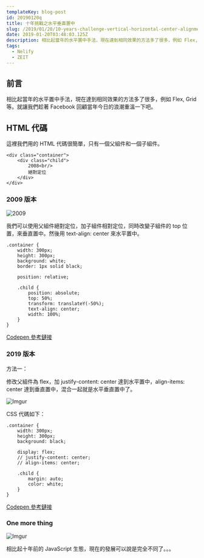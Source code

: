 ```yaml
---
templateKey: blog-post
id: 20190120q
title: 十年挑戰之水平垂直置中
slug: /2019/01/20/10-years-challenge-vertical-horizontal-center-alignment/
date: 2019-01-20T03:48:03.125Z
description: 相比起當年的水平置中手法，現在達到相同效果的方法多了很多，例如 Flex, Grid 等。就讓我們趁著 Facebook 回顧當年今日的浪潮重溫一下吧。
tags:
  - Nelify
  - ZEIT
---
```


## 前言

相比起當年的水平置中手法，現在達到相同效果的方法多了很多，例如 Flex, Grid 等。就讓我們趁著 Facebook 回顧當年今日的浪潮重溫一下吧。

## HTML 代碼

這裡我們用的 HTML 代碼很簡單，只有一個父組件和一個子組件。

```
<div class="container">
	<div class="child">
		2008<br/>
		絕對定位
	</div>
</div>
```

### 2009 版本

![2009](https://i.imgur.com/6mShkGv.jpg)

我們可以使用父組件絕對定位，加子組件相對定位，同時改變子組件的 top 位置，來垂直置中。然後用 text-align: center 來水平置中。

```
.container {
	width: 300px;
	height: 300px;
	background: white;
	border: 1px solid black;

	position: relative;

	.child {
		position: absolute;
		top: 50%;
		transform: translateY(-50%);
		text-align: center;
		width: 100%;
	}
}
```

[Codepen 參考鏈接](https://codepen.io/calpa/pen/pqMNBN?editors=1100)

### 2019 版本

方法一：

修改父組件為 flex，加 justify-content: center 達到水平置中，align-items: center 達到垂直置中，混合一起就是水平垂直置中了。

![Imgur](https://i.imgur.com/SNCmkbG.jpg)

CSS 代碼如下：

```
.container {
	width: 300px;
	height: 300px;
	background: black;

	display: flex;
	// justify-content: center;
	// align-items: center;

	.child {
		margin: auto;
		color: white;
	}
}
```

[Codepen 參考鏈接](https://codepen.io/calpa/pen/LMwbwg?editors=0100)

### One more thing

![Imgur](https://i.imgur.com/szd71iY.jpg)

相比起十年前的 JavaScript 生態，現在的發展可以說是完全不同了。。。
